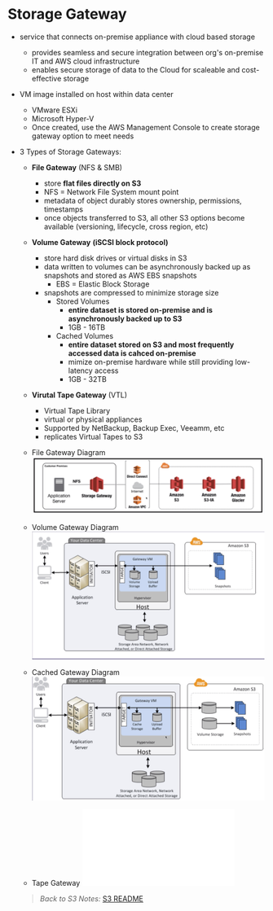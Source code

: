 # Storage Gateway

* service that connects on-premise appliance with cloud based storage
  * provides seamless and secure integration between org's on-premise IT and AWS cloud infrastructure
  * enables secure storage of data to the Cloud for scaleable and cost-effective storage
* VM image installed on host within data center
  * VMware ESXi
  * Microsoft Hyper-V
  * Once created, use the AWS Management Console to create storage gateway option to meet needs

* 3 Types of Storage Gateways:
  * **File Gateway** (NFS & SMB)
    * store **flat files directly on S3**
    * NFS = Network File System mount point
    * metadata of object durably stores ownership, permissions, timestamps
    * once objects transferred to S3, all other S3 options become available (versioning, lifecycle, cross region, etc)
  * **Volume Gateway** **(iSCSI block protocol)**
    * store hard disk drives or virtual disks in S3
    * data written to volumes can be asynchronously backed up as snapshots and stored as AWS EBS snapshots
      * EBS = Elastic Block Storage
    * snapshots are compressed to minimize storage size
      * Stored Volumes
        * **entire dataset is stored on-premise and is asynchronously backed up to S3**
        * 1GB - 16TB
      * Cached Volumes
        * **entire dataset stored on S3 and most frequently accessed data is cahced on-premise**
        * mimize on-premise hardware while still providing low-latency access
        * 1GB - 32TB
  * **Virutal Tape Gateway** (VTL)
    * Virtual Tape Library
    * virtual or physical appliances
    * Supported by NetBackup, Backup Exec, Veeamm, etc
    * replicates Virtual Tapes to S3

  * File Gateway Diagram
  ![File Gateway](../images/file-gateway.png)
  * Volume Gateway Diagram
  ![Volume Gateway](../images/volume-gateway.png)
  * Cached Gateway Diagram
  ![Cached Gateway](../images/cached-gateway.png)
  * Tape Gateway
  ![Tape Gateway](../images/tape-gateway.md)

  > *Back to S3 Notes:* [S3 README](./README.md)
